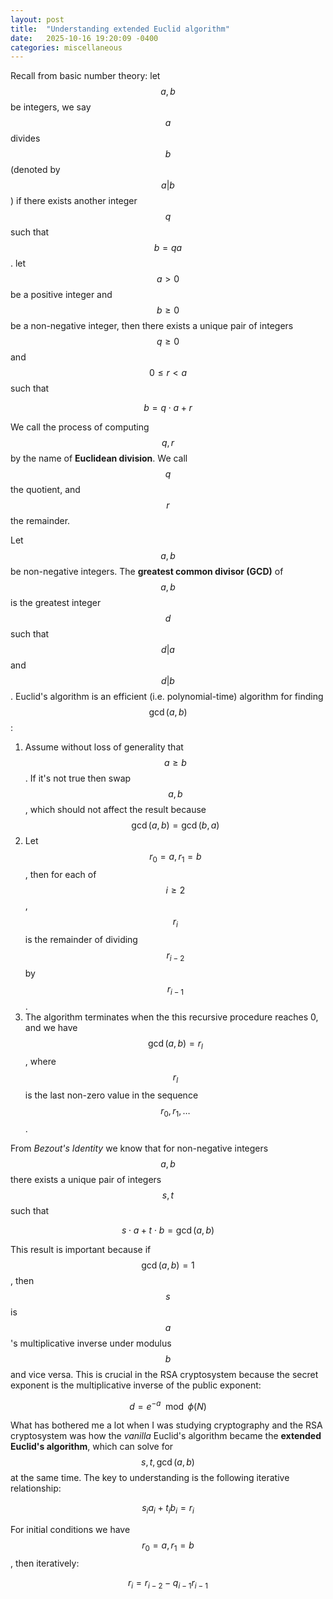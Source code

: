 ```yaml
---
layout: post
title:  "Understanding extended Euclid algorithm"
date:   2025-10-16 19:20:09 -0400
categories: miscellaneous
---
```


Recall from basic number theory:
let $$a, b$$ be integers, 
we say $$a$$ divides $$b$$ (denoted by $$a \vert b$$) if there exists another integer $$q$$ such that $$b = qa$$.
let $$a \gt 0$$ be a positive integer and $$b \geq 0$$ be a non-negative integer,
then there exists a unique pair of integers $$q \geq 0$$ and $$0 \leq r \lt a$$ such that

$$
b = q \cdot a + r
$$

We call the process of computing $$q, r$$ by the name of **Euclidean division**.
We call $$q$$ the quotient, and $$r$$ the remainder.

Let $$a, b$$ be non-negative integers.
The **greatest common divisor (GCD)** of $$a, b$$ is the greatest integer $$d$$ such that $$d \vert a$$ and $$d \vert b$$.
Euclid's algorithm is an efficient (i.e. polynomial-time) algorithm for finding $$\gcd(a, b)$$:

1. Assume without loss of generality that $$a \geq b$$. 
If it's not true then swap $$a, b$$, which should not affect the result because $$\gcd(a, b) = \gcd(b, a)$$
1. Let $$r_0 = a, r_1 = b$$, then for each of $$i \geq 2$$, $$r_i$$ is the remainder of dividing $$r_{i-2}$$ by $$r_{i-1}$$.
1. The algorithm terminates when the this recursive procedure reaches 0, and we have $$\gcd(a, b) = r_l$$, where $$r_l$$ is the last non-zero value in the sequence $$r_0, r_1, \ldots$$.

<!-- TODO: do a proof -->

From *Bezout's Identity* we know that for non-negative integers $$a, b$$ there exists a unique pair of integers $$s, t$$ such that

$$
s\cdot a + t \cdot b = \gcd(a, b)
$$

This result is important because if $$\gcd(a, b) = 1$$, then $$s$$ is $$a$$'s multiplicative inverse under modulus $$b$$ and vice versa.
This is crucial in the RSA cryptosystem because the secret exponent is the multiplicative inverse of the public exponent:

$$
d = e^{-a} \mod \phi(N)
$$

What has bothered me a lot when I was studying cryptography and the RSA cryptosystem was how the *vanilla* Euclid's algorithm became the **extended Euclid's algorithm**, which can solve for $$s, t, \gcd(a, b)$$ at the same time.
The key to understanding is the following iterative relationship:

$$
s_ia_i + t_ib_i = r_i
$$

For initial conditions we have $$r_0 = a, r_1 = b$$, then iteratively:

$$
r_i = r_{i-2} - q_{i-1}r_{i-1}
$$